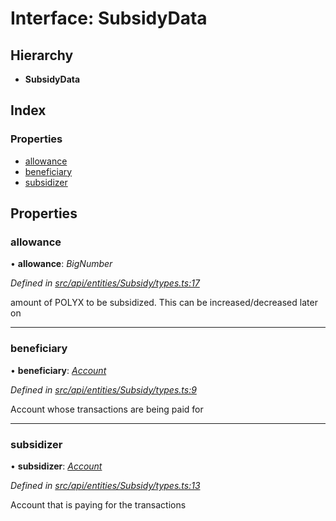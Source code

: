 # Interface: SubsidyData

## Hierarchy

* **SubsidyData**

## Index

### Properties

* [allowance](subsidydata.md#allowance)
* [beneficiary](subsidydata.md#beneficiary)
* [subsidizer](subsidydata.md#subsidizer)

## Properties

###  allowance

• **allowance**: *BigNumber*

*Defined in [src/api/entities/Subsidy/types.ts:17](https://github.com/PolymathNetwork/polymesh-sdk/blob/4f2fd432/src/api/entities/Subsidy/types.ts#L17)*

amount of POLYX to be subsidized. This can be increased/decreased later on

___

###  beneficiary

• **beneficiary**: *[Account](../classes/account.md)*

*Defined in [src/api/entities/Subsidy/types.ts:9](https://github.com/PolymathNetwork/polymesh-sdk/blob/4f2fd432/src/api/entities/Subsidy/types.ts#L9)*

Account whose transactions are being paid for

___

###  subsidizer

• **subsidizer**: *[Account](../classes/account.md)*

*Defined in [src/api/entities/Subsidy/types.ts:13](https://github.com/PolymathNetwork/polymesh-sdk/blob/4f2fd432/src/api/entities/Subsidy/types.ts#L13)*

Account that is paying for the transactions
